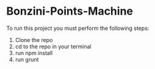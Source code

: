 # Bonzini-Points-Machine
To run this project you must perform the following steps:

1. Clone the repo
2. cd to the repo in your terminal
3. run npm install
4. run grunt
